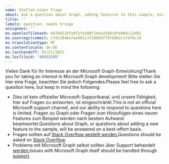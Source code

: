 ```yaml
---
name: Stellen einer Frage
about: Ask a question about Graph, adding features to this sample, etc.
title: ''
labels: question, needs triage
assignees: ''
ms.openlocfilehash: 64704218fa9f2fe280f1e6a3598c8fe98dc22d01
ms.sourcegitcommit: cfdc2946e7ae981c3f2d86bf7978d02c1f4f6c10
ms.translationtype: MT
ms.contentlocale: de-DE
ms.lasthandoff: 01/21/2021
ms.locfileid: "49933195"
---
```

<span data-ttu-id="2cbaf-102">Vielen Dank für Ihr Interesse an der Microsoft Graph-Entwicklung!</span><span class="sxs-lookup"><span data-stu-id="2cbaf-102">Thank you for taking an interest in Microsoft Graph development!</span></span> <span data-ttu-id="2cbaf-103">Bitte stellen Sie hier eine Frage, beachten Sie jedoch Folgendes:</span><span class="sxs-lookup"><span data-stu-id="2cbaf-103">Please feel free to ask a question here, but keep in mind the following:</span></span>

- <span data-ttu-id="2cbaf-104">Dies ist kein offizieller Microsoft-Supportkanal, und unsere Fähigkeit, hier auf Fragen zu antworten, ist eingeschränkt.</span><span class="sxs-lookup"><span data-stu-id="2cbaf-104">This is not an official Microsoft support channel, and our ability to respond to questions here is limited.</span></span> <span data-ttu-id="2cbaf-105">Fragen zu Graph oder Fragen zum Hinzufügen eines neuen Features zum Beispiel werden nach bestem Aufwand beantwortet.</span><span class="sxs-lookup"><span data-stu-id="2cbaf-105">Questions about Graph, or questions about adding a new feature to the sample, will be answered on a best-effort basis.</span></span>
- <span data-ttu-id="2cbaf-106">Fragen sollten auf [Stack Overflow gestellt werden.](https://stackoverflow.com/questions/tagged/microsoft-graph)</span><span class="sxs-lookup"><span data-stu-id="2cbaf-106">Questions should be asked on [Stack Overflow](https://stackoverflow.com/questions/tagged/microsoft-graph).</span></span>
- <span data-ttu-id="2cbaf-107">Probleme mit Microsoft Graph selbst sollten über Support behandelt [werden.](https://developer.microsoft.com/graph/support)</span><span class="sxs-lookup"><span data-stu-id="2cbaf-107">Issues with Microsoft Graph itself should be handled through [support](https://developer.microsoft.com/graph/support).</span></span>
